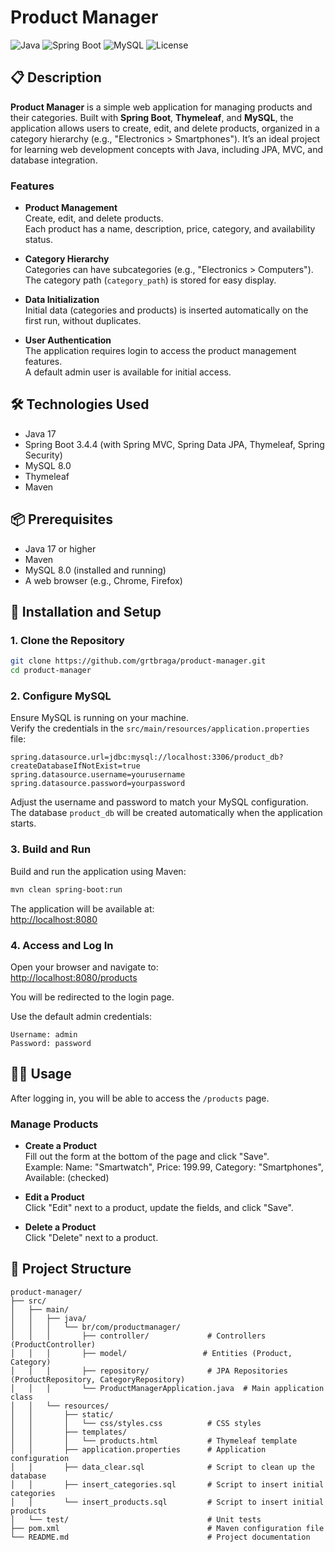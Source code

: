 # Product Manager

![Java](https://img.shields.io/badge/Java-17-blue)
![Spring Boot](https://img.shields.io/badge/Spring%20Boot-3.4.4-green)
![MySQL](https://img.shields.io/badge/MySQL-8.0-orange)
![License](https://img.shields.io/badge/License-MIT-yellow)

## 📋 Description

**Product Manager** is a simple web application for managing products and their categories. Built with **Spring Boot**, **Thymeleaf**, and **MySQL**, the application allows users to create, edit, and delete products, organized in a category hierarchy (e.g., "Electronics > Smartphones"). It’s an ideal project for learning web development concepts with Java, including JPA, MVC, and database integration.

### Features

- **Product Management**  
  Create, edit, and delete products.  
  Each product has a name, description, price, category, and availability status.

- **Category Hierarchy**  
  Categories can have subcategories (e.g., "Electronics > Computers").  
  The category path (`category_path`) is stored for easy display.

- **Data Initialization**  
  Initial data (categories and products) is inserted automatically on the first run, without duplicates.

- **User Authentication**  
  The application requires login to access the product management features.  
  A default admin user is available for initial access.

## 🛠️ Technologies Used

- Java 17  
- Spring Boot 3.4.4 (with Spring MVC, Spring Data JPA, Thymeleaf, Spring Security)  
- MySQL 8.0  
- Thymeleaf  
- Maven

## 📦 Prerequisites

- Java 17 or higher  
- Maven  
- MySQL 8.0 (installed and running)  
- A web browser (e.g., Chrome, Firefox)

## 🚀 Installation and Setup

### 1. Clone the Repository

```bash
git clone https://github.com/grtbraga/product-manager.git
cd product-manager
```

### 2. Configure MySQL

Ensure MySQL is running on your machine.  
Verify the credentials in the `src/main/resources/application.properties` file:

```properties
spring.datasource.url=jdbc:mysql://localhost:3306/product_db?createDatabaseIfNotExist=true
spring.datasource.username=yourusername
spring.datasource.password=yourpassword
```

Adjust the username and password to match your MySQL configuration.  
The database `product_db` will be created automatically when the application starts.

### 3. Build and Run

Build and run the application using Maven:

```bash
mvn clean spring-boot:run
```

The application will be available at:  
[http://localhost:8080](http://localhost:8080)

### 4. Access and Log In

Open your browser and navigate to:  
[http://localhost:8080/products](http://localhost:8080/products)

You will be redirected to the login page.

Use the default admin credentials:

```
Username: admin
Password: password
```

## 👨‍💼 Usage

After logging in, you will be able to access the `/products` page.

### Manage Products

- **Create a Product**  
  Fill out the form at the bottom of the page and click "Save".  
  Example: Name: "Smartwatch", Price: 199.99, Category: "Smartphones", Available: (checked)

- **Edit a Product**  
  Click "Edit" next to a product, update the fields, and click "Save".

- **Delete a Product**  
  Click "Delete" next to a product.

## 📂 Project Structure

```
product-manager/
├── src/
│   ├── main/
│   │   ├── java/
│   │   │   └── br/com/productmanager/
│   │   │       ├── controller/             # Controllers (ProductController)
│   │   │       ├── model/                 # Entities (Product, Category)
│   │   │       ├── repository/             # JPA Repositories (ProductRepository, CategoryRepository)
│   │   │       └── ProductManagerApplication.java  # Main application class
│   │   └── resources/
│   │       ├── static/
│   │       │   └── css/styles.css          # CSS styles
│   │       ├── templates/
│   │       │   └── products.html           # Thymeleaf template
│   │       ├── application.properties      # Application configuration
│   │       ├── data_clear.sql              # Script to clean up the database
│   │       ├── insert_categories.sql       # Script to insert initial categories
│   │       └── insert_products.sql         # Script to insert initial products
│   └── test/                               # Unit tests
├── pom.xml                                 # Maven configuration file
└── README.md                               # Project documentation
```
